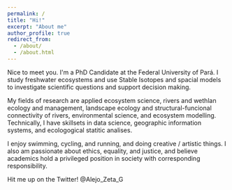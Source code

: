 ```yaml
---
permalink: /
title: "Hi!"
excerpt: "About me"
author_profile: true
redirect_from: 
  - /about/
  - /about.html
---
```


Nice to meet you. I'm a PhD Candidate at the Federal University of Pará. I study freshwater ecosystems and use Stable Isotopes and spacial models to investigate scientific questions and support decision making.

My fields of research are applied ecosystem science, rivers and wethlan ecology and management, landscape ecology and structural-funcional connectivity of rivers, environmental science, and ecosystem modelling. Technically, I have skillsets in data science, geographic information systems, and ecologogical statitic analises. 

I enjoy swimming, cycling, and running, and doing creative / artistic things. I also am passionate about ethics, equality, and justice, and believe academics hold a privileged position in society with corresponding responsibility.

Hit me up on the Twitter! @Alejo_Zeta_G
